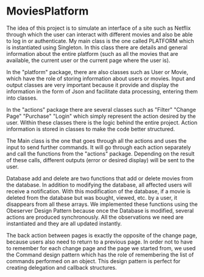 # MoviesPlatform

The idea of this project is to simulate an interface of a site such as Netflix through which the user can interact with different movies and also be able to log in or authenticate. My main class is the one called PLATFORM which is instantiated using Singleton. In this class there are details and general information about the entire platform (such as all the movies that are available, the current user or the current page where the user is).

In the "platform" package, there are also classes such as User or Movie, which have the role of storing information about users or movies. Input and output classes are very important because it provide and display the information in the form of Json and facilitate data processing, entering them into classes. 

In the "actions" package there are several classes such as "Filter" "Change Page" "Purchase" "Login" which simply represent the action desired by the user. Within these classes there is the logic behind the entire project. Action information is stored in classes to make the code better structured.

The Main class is the one that goes through all the actions and uses the input to send further commands. It will go through each action separately and call the functions from the "actions" package. Depending on the result of these calls, different outputs (error or desired display) will be sent to the user.

Database add and delete are two functions that add or delete movies from the database. In addition to modifying the database, all affected users will receive a notification. With this modification of the database, if a movie is deleted from the database but was bought, viewed, etc. by a user, it disappears from all these arrays. We implemented these functions using the Obeserver Design Pattern because once the Database is modified, several actions are produced synchronously. All the observations we need are instantiated and they are all updated instantly.

The back action between pages is exactly the opposite of the change page, because users also need to return to a previous page. In order not to have to remember for each change page and the page we started from, we used the Command design pattern which has the role of remembering the list of commands performed on an object. This design pattern is perfect for creating delegation and callback structures. 

